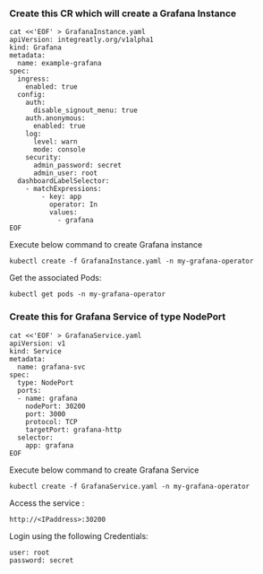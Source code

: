 
### Create this CR which will create a Grafana Instance  

```execute
cat <<'EOF' > GrafanaInstance.yaml
apiVersion: integreatly.org/v1alpha1
kind: Grafana
metadata:
  name: example-grafana
spec:
  ingress:
    enabled: true
  config:
    auth:
      disable_signout_menu: true
    auth.anonymous:
      enabled: true
    log:
      level: warn
      mode: console
    security:
      admin_password: secret
      admin_user: root
  dashboardLabelSelector:
    - matchExpressions:
        - key: app
          operator: In
          values:
            - grafana
EOF
```

Execute below command to create Grafana instance 

```execute
kubectl create -f GrafanaInstance.yaml -n my-grafana-operator
```

Get the associated Pods:

```execute
kubectl get pods -n my-grafana-operator
```
### Create this for Grafana Service of type NodePort 

```execute
cat <<'EOF' > GrafanaService.yaml
apiVersion: v1
kind: Service
metadata:
  name: grafana-svc
spec:
  type: NodePort
  ports:
  - name: grafana
    nodePort: 30200
    port: 3000
    protocol: TCP
    targetPort: grafana-http
  selector:
    app: grafana
EOF
```

Execute below command to create Grafana Service

```execute
kubectl create -f GrafanaService.yaml -n my-grafana-operator
```

Access the service :

```
http://<IPaddress>:30200
```
Login using the following Credentials:

```
user: root
password: secret

```
